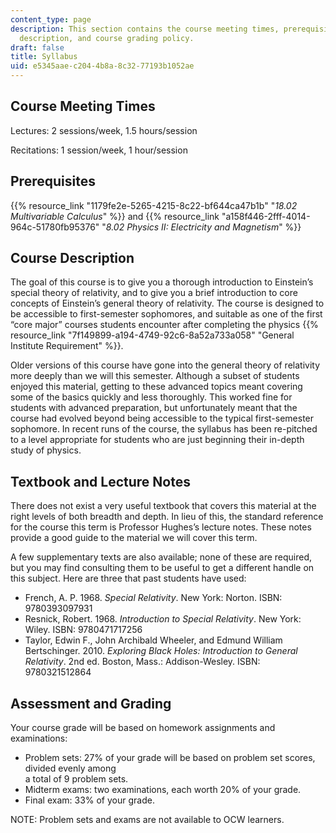 ```yaml
---
content_type: page
description: This section contains the course meeting times, prerequisites, course
  description, and course grading policy.
draft: false
title: Syllabus
uid: e5345aae-c204-4b8a-8c32-77193b1052ae
---
```

## Course Meeting Times

Lectures: 2 sessions/week, 1.5 hours/session

Recitations: 1 session/week, 1 hour/session

## Prerequisites

{{% resource_link "1179fe2e-5265-4215-8c22-bf644ca47b1b" "*18.02 Multivariable Calculus*" %}} and {{% resource_link "a158f446-2fff-4014-964c-51780fb95376" "*8.02 Physics II: Electricity and Magnetism*" %}}

## Course Description

The goal of this course is to give you a thorough introduction to Einstein’s special theory of relativity, and to give you a brief introduction to core concepts of Einstein’s general theory of relativity. The course is designed to be accessible to first-semester sophomores, and suitable as one of the first “core major” courses students encounter after completing the physics {{% resource_link "7f149899-a194-4749-92c6-8a52a733a058" "General Institute Requirement" %}}.

Older versions of this course have gone into the general theory of relativity more deeply than we will this semester. Although a subset of students enjoyed this material, getting to these advanced topics meant covering some of the basics quickly and less thoroughly. This worked fine for students with advanced preparation, but unfortunately meant that the course had evolved beyond being accessible to the typical first-semester sophomore. In recent runs of the course, the syllabus has been re-pitched to a level appropriate for students who are just beginning their in-depth study of physics. 

## Textbook and Lecture Notes

There does not exist a very useful textbook that covers this material at the right levels of both breadth and depth. In lieu of this, the standard reference for the course this term is Professor Hughes’s lecture notes. These notes provide a good guide to the material we will cover this term.

A few supplementary texts are also available; none of these are required, but you may find consulting them to be useful to get a different handle on this subject. Here are three that past students have used:

- French, A. P. 1968. *Special Relativity*. New York: Norton. ISBN: 9780393097931
- Resnick, Robert. 1968. *Introduction to Special Relativity*. New York: Wiley. ISBN: 9780471717256
- Taylor, Edwin F., John Archibald Wheeler, and Edmund William Bertschinger. 2010. *Exploring Black Holes: Introduction to General Relativity*. 2nd ed. Boston, Mass.: Addison-Wesley. ISBN: 9780321512864

## Assessment and Grading

Your course grade will be based on homework assignments and examinations:

- Problem sets: 27% of your grade will be based on problem set scores, divided evenly among      
    a total of 9 problem sets. 
- Midterm exams: two examinations, each worth 20% of your grade.
- Final exam: 33% of your grade. 

NOTE: Problem sets and exams are not available to OCW learners.